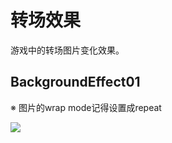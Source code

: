 # 转场效果

游戏中的转场图片变化效果。

## BackgroundEffect01

※ 图片的wrap mode记得设置成repeat

![](https://github.com/llapuras/ShaderLib/blob/master/TransitionEffect/BackgroundEffet01/BackgroundEffect01.gif)
